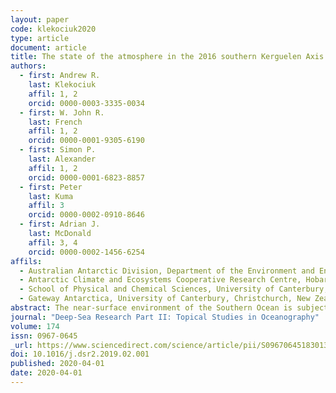 ```yaml
---
layout: paper
code: klekociuk2020
type: article
document: article
title: The state of the atmosphere in the 2016 southern Kerguelen Axis campaign region
authors:
  - first: Andrew R.
    last: Klekociuk
    affil: 1, 2
    orcid: 0000-0003-3335-0034
  - first: W. John R.
    last: French
    affil: 1, 2
    orcid: 0000-0001-9305-6190
  - first: Simon P.
    last: Alexander
    affil: 1, 2
    orcid: 0000-0001-6823-8857
  - first: Peter
    last: Kuma
    affil: 3
    orcid: 0000-0002-0910-8646
  - first: Adrian J.
    last: McDonald
    affil: 3, 4
    orcid: 0000-0002-1456-6254
affils:
  - Australian Antarctic Division, Department of the Environment and Energy, Kingston, Tasmania, Australia
  - Antarctic Climate and Ecosystems Cooperative Research Centre, Hobart, Tasmania, Australia
  - School of Physical and Chemical Sciences, University of Canterbury, Christchurch, New Zealand
  - Gateway Antarctica, University of Canterbury, Christchurch, New Zealand
abstract: The near-surface environment of the Southern Ocean is subject to particular biases in weather and climate simulations, particularly during the summer season, and relatively few analyses of cloud and radiation properties have been reported for the region. Here we provide an analysis of ship-based measurements of downwelling radiation, cloud fraction and cloud base height from the RSV Aurora Australis during the Kerguelen Axis marine science campaign which was conducted in the Southern Ocean south-east of the Kerguelen Plateau between January and March 2016. Our study period focussed on a 22-day interval during the first two months of the campaign. We compared estimates of cloud fraction obtained with a cloud imager and ceilometer, and found good agreement between the two measurement types, particularly when the camera images were analysed in a narrow overhead field to account for differences in the measurement techniques. We used the Interim European Centre for Medium-Range Weather Forecasts Reanalysis (ERA-Interim) and the Antarctic Mesoscale Prediction System Polar Weather and Research Forecasting model (Polar WRF) to provide comparison data for our measurements. We found that both comparison data sets generally underestimated cloud cover (observed cloud fraction ~0.96 compared with 0.87 for ERA-Interim and 0.63 for Polar WRF). As a consequence, the comparison data showed biases in both the surface shortwave irradiance (+59 W m<sup>−2</sup> for ERA-Interim and +154 W m<sup>−2</sup> for Polar WRF) and the longwave irradiance (−23 W m<sup>−2</sup> for ERA-Interim and −46 W m<sup>−2</sup> for Polar WRF). The observed mean net surface cloud radiative effect (CRE) of −228 W m<sup>−2</sup> was significantly more negative than found in previous observations in the Southern Ocean region, and compares with a net surface CRE of − 138 W m<sup>−2</sup> for ERA-Interim which also showed relatively strong cloud forcing. The observed net surface CRE bias for ERA-Interim of + 90 W m<sup>−2</sup> appears primarily the result of the reanalysis underestimating the cloud fraction, which at least partly relates to a lack of low clouds. Polar WRF was also found to have a deficit of low clouds. We characterised the relationship between the ratio of irradiances by Photosynthetically Active Radiation (PAR) and shortwave radiation and cloud transmittance. As a consequence of cloud, light levels were estimated as being below the level for light-limited photosynthesis during 31% of the available time the sun was above the horizon (69% of each day on average), compared with the expected clear-sky value of 10%. Over the campaign period, the Indian Ocean sector of the Southern Ocean was influenced by the positive phase of the Southern Annular Mode (SAM). Notably, the surface SAM index in January and March was the most positive observed since 1957. This situation generally led to near-surface climatological differences over the southern part of the campaign region over much of the period, which included significant negative anomalies in mean sea level pressure and air temperature, and positive anomalies in zonal wind. Overall, the cloudiness of our study region appeared to be above average for the time of year, but we could not identify a clear cause for this in the prevailing climatic conditions. While the level of shortwave radiation was likely below average for the time of year, this deficit is not likely to have significantly impacted on photosynthesis in the mixed layer of the ocean.
journal: "Deep-Sea Research Part II: Topical Studies in Oceanography"
volume: 174
issn: 0967-0645
_url: https://www.sciencedirect.com/science/article/pii/S0967064518301395
doi: 10.1016/j.dsr2.2019.02.001
published: 2020-04-01
date: 2020-04-01
---
```

